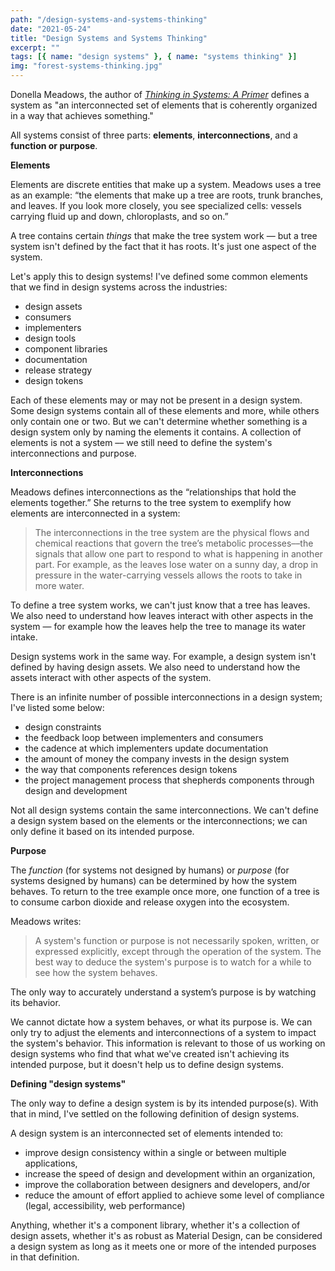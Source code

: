 ```yaml
---
path: "/design-systems-and-systems-thinking"
date: "2021-05-24"
title: "Design Systems and Systems Thinking"
excerpt: ""
tags: [{ name: "design systems" }, { name: "systems thinking" }]
img: "forest-systems-thinking.jpg"
---
```


Donella Meadows, the author of [_Thinking in Systems: A Primer_](https://www.amazon.com/Thinking-Systems-Donella-H-Meadows/dp/1603580557) defines a system as "an interconnected set of elements that is coherently organized in a way that achieves something."

All systems consist of three parts: **elements**, **interconnections**, and a **function or purpose**.

**Elements**

Elements are discrete entities that make up a system. Meadows uses a tree as an example: “the elements that make up a tree are roots, trunk branches, and leaves. If you look more closely, you see specialized cells: vessels carrying fluid up and down, chloroplasts, and so on.”

A tree contains certain _things_ that make the tree system work — but a tree system isn't defined by the fact that it has roots. It's just one aspect of the system.

Let's apply this to design systems! I've defined some common elements that we find in design systems across the industries:

- design assets
- consumers
- implementers
- design tools
- component libraries
- documentation
- release strategy
- design tokens

Each of these elements may or may not be present in a design system. Some design systems contain all of these elements and more, while others only contain one or two. But we can't determine whether something is a design system only by naming the elements it contains. A collection of elements is not a system –– we still need to define the system's interconnections and purpose.

**Interconnections**

Meadows defines interconnections as the “relationships that hold the elements together.” She returns to the tree system to exemplify how elements are interconnected in a system:

> The interconnections in the tree system are the physical flows and chemical reactions that govern the tree’s metabolic processes––the signals that allow one part to respond to what is happening in another part. For example, as the leaves lose water on a sunny day, a drop in pressure in the water-carrying vessels allows the roots to take in more water.

To define a tree system works, we can't just know that a tree has leaves. We also need to understand how leaves interact with other aspects in the system — for example how the leaves help the tree to manage its water intake.

Design systems work in the same way. For example, a design system isn't defined by having design assets. We also need to understand how the assets interact with other aspects of the system.

There is an infinite number of possible interconnections in a design system; I've listed some below:

- design constraints
- the feedback loop between implementers and consumers
- the cadence at which implementers update documentation
- the amount of money the company invests in the design system
- the way that components references design tokens
- the project management process that shepherds components through design and development

Not all design systems contain the same interconnections. We can't define a design system based on the elements or the interconnections; we can only define it based on its intended purpose.

**Purpose**

The _function_ (for systems not designed by humans) or _purpose_ (for systems designed by humans) can be determined by how the system behaves. To return to the tree example once more, one function of a tree is to consume carbon dioxide and release oxygen into the ecosystem.

Meadows writes:

> A system's function or purpose is not necessarily spoken, written, or expressed explicitly, except through the operation of the system. The best way to deduce the system's purpose is to watch for a while to see how the system behaves.

The only way to accurately understand a system’s purpose is by watching its behavior.

We cannot dictate how a system behaves, or what its purpose is. We can only try to adjust the elements and interconnections of a system to impact the system's behavior. This information is relevant to those of us working on design systems who find that what we've created isn't achieving its intended purpose, but it doesn't help us to define design systems.

**Defining "design systems"**

The only way to define a design system is by its intended purpose(s). With that in mind, I've settled on the following definition of design systems.

A design system is an interconnected set of elements intended to:

- improve design consistency within a single or between multiple applications,
- increase the speed of design and development within an organization,
- improve the collaboration between designers and developers, and/or
- reduce the amount of effort applied to achieve some level of compliance (legal, accessibility, web performance)

Anything, whether it's a component library, whether it's a collection of design assets, whether it's as robust as Material Design, can be considered a design system as long as it meets one or more of the intended purposes in that definition.
